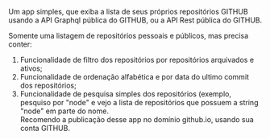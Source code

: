 Um app simples, que exiba a lista de seus próprios repositórios GITHUB usando a API Graphql pública do GITHUB, ou a API Rest pública do GITHUB.  

Somente uma listagem de repositórios pessoais e públicos, mas precisa conter:  

1. Funcionalidade de filtro dos repositórios por repositórios arquivados e ativos;  
2. Funcionalidade de ordenação alfabética e por data do ultimo commit dos repositórios;  
3. Funcionalidade de pesquisa simples dos repositórios (exemplo, pesquiso por "node" e vejo a lista de repositórios que possuem a string "node" em parte do nome.  
Recomendo a publicação desse app no domínio github.io, usando sua conta GITHUB.  